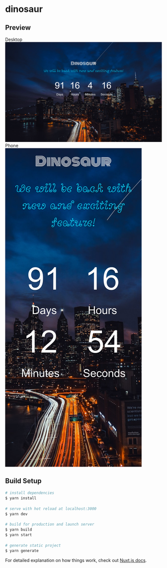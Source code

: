 # dinosaur

## Preview
Desktop\
![desktop](docs_github/Home-Dinosaur-desktop.png)
Phone\
![phone](docs_github/Home-Dinosaur-phone.png)



## Build Setup

```bash
# install dependencies
$ yarn install

# serve with hot reload at localhost:3000
$ yarn dev

# build for production and launch server
$ yarn build
$ yarn start

# generate static project
$ yarn generate
```

For detailed explanation on how things work, check out [Nuxt.js docs](https://nuxtjs.org).
